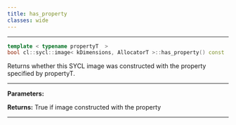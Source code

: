 ```yaml
---
title: has_property
classes: wide
---
```



---

```cpp
template < typename propertyT  >
bool cl::sycl::image< kDimensions, AllocatorT >::has_property() const
```


Returns whether this SYCL image was constructed with the property specified by propertyT. 


---
**Parameters:**

**Returns:** True if image constructed with the property 

---
